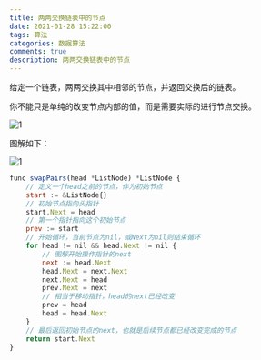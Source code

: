 ```yaml
---
title: 两两交换链表中的节点
date: 2021-01-28 15:22:00
tags: 算法
categories: 数据算法
comments: true
description: 两两交换链表中的节点
---
```

给定一个链表，两两交换其中相邻的节点，并返回交换后的链表。

你不能只是单纯的改变节点内部的值，而是需要实际的进行节点交换。

![1](1.jpg)

图解如下：

![1](1.jpg)

``` javascript
func swapPairs(head *ListNode) *ListNode {
	// 定义一个head之前的节点，作为初始节点
    start := &ListNode{}
    // 初始节点指向头指针
    start.Next = head
    // 第一个指针指向这个初始节点
    prev := start
    // 开始循环，当前节点为nil，或Next为nil则结束循环
    for head != nil && head.Next != nil {
    	// 图解开始操作指针的next
        next := head.Next
        head.Next = next.Next
        next.Next = head
        prev.Next = next
        // 相当于移动指针，head的next已经改变
        prev = head
        head = head.Next
    }
    // 最后返回初始节点的next，也就是后续节点都已经改变完成的节点
    return start.Next
}
```